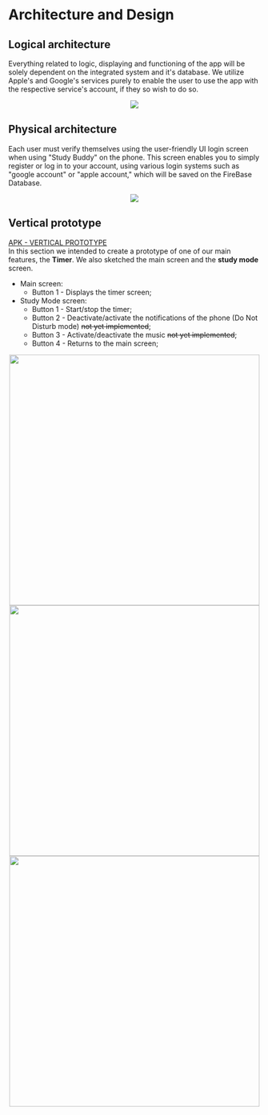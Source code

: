 # Architecture and Design

## Logical architecture
Everything related to logic, displaying and functioning of the app will be solely dependent on the integrated system and it's database. We utilize Apple's and Google's services purely to enable the user to use the app with the respective service's account, if they so wish to do so.

<p align = "center">
  <img src = https://github.com/FEUP-LEIC-ES-2022-23/2LEIC05T3/blob/main/images/logical-view.png>
</p>

## Physical architecture
Each user must verify themselves using the user-friendly UI login screen when using "Study Buddy" on the phone. This screen enables you to simply register or log in to your account, using various login systems such as "google account" or "apple account," which will be saved on the FireBase Database.
<p align = "center">
  <img src = https://github.com/FEUP-LEIC-ES-2022-23/2LEIC05T3/blob/main/images/physical-view.png>
</p>

## Vertical prototype
[APK - VERTICAL PROTOTYPE](https://github.com/FEUP-LEIC-ES-2022-23/2LEIC05T3/blob/main/docs/Vertical-Prototype.apk)
<br>
In this section we intended to create a prototype of one of our main features, the <strong>Timer</strong>. We also sketched the main screen and the <strong>study mode</strong> screen.
* Main screen:
  * Button 1 - Displays the timer screen;
* Study Mode screen:
  * Button 1 - Start/stop the timer;
  * Button 2 - Deactivate/activate the notifications of the phone (Do Not Disturb mode) <del>not yet implemented</del>;
  * Button 3 - Activate/deactivate the music <del>not yet implemented</del>;
  * Button 4 - Returns to the main screen;
<p align="center">
  <img src="https://github.com/FEUP-LEIC-ES-2022-23/2LEIC05T3/blob/main/images/VP-main-screen.png" style="height: 500px;">
  <img src="https://github.com/FEUP-LEIC-ES-2022-23/2LEIC05T3/blob/main/images/VP-study-mode-wTimer.png" style="height: 500px;">
  <img src="https://github.com/FEUP-LEIC-ES-2022-23/2LEIC05T3/blob/main/images/VP-study-mode-wTimerWorking.png" style="height: 500px;">
</p>

